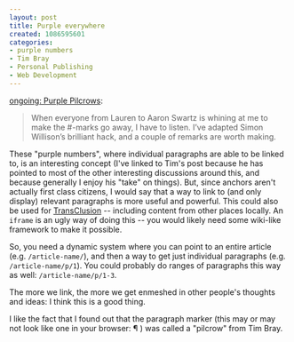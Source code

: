 ```yaml
--- 
layout: post
title: Purple everywhere
created: 1086595601
categories: 
- purple numbers
- Tim Bray
- Personal Publishing
- Web Development
---
```

<a href="http://www.tbray.org/ongoing/When/200x/2004/05/31/PurpleAgain">ongoing: Purple Pilcrows</a>:
<blockquote>When everyone from Lauren to Aaron Swartz is whining at me to make the #-marks go away, I have to listen. I&#8217;ve adapted Simon Willison&#8217;s brilliant hack, and a couple of remarks are worth making.</blockquote>

<p>These "purple numbers", where individual paragraphs are able to be linked to, is an interesting concept (I've linked to Tim's post because he has pointed to most of the other interesting discussions around this, and because generally I enjoy his "take" on things). But, since anchors aren't actually first class citizens, I would say that a way to link to (and only display) relevant paragraphs is more useful and powerful. This could also be used for <a href="http://www.usemod.com/cgi-bin/mb.pl?TransClusion">TransClusion</a> -- including content from other places locally. An <code>iframe</code> is an ugly way of doing this -- you would likely need some wiki-like framework to make it possible.</p>

<p>So, you need a dynamic system where you can point to an entire article (e.g. <code>/article-name/</code>), and then a way to get just individual paragraphs (e.g. <code>/article-name/p/1</code>). You could probably do ranges of paragraphs this way as well: <code>/article-name/p/1-3</code>.</p>

<p>The more we link, the more we get enmeshed in other people's thoughts and ideas: I think this is a good thing.</p>
<!--break-->
<p>I like the fact that I found out that the paragraph marker (this may or may not look like one in your browser: &#182; ) was called a "pilcrow" from Tim Bray.</p>
